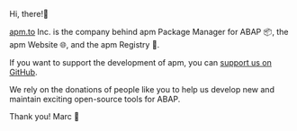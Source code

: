 Hi, there!👋

[apm.to](https://abappm.com) Inc. is the company behind apm Package Manager for ABAP 📦, the apm Website 🌐, and the apm Registry 📑. 

If you want to support the development of apm, you can [support us on GitHub](https://github.com/sponsors/abappm).

We rely on the donations of people like you to help us develop new and maintain exciting open-source tools for ABAP. 

Thank you! 
Marc 🙏
